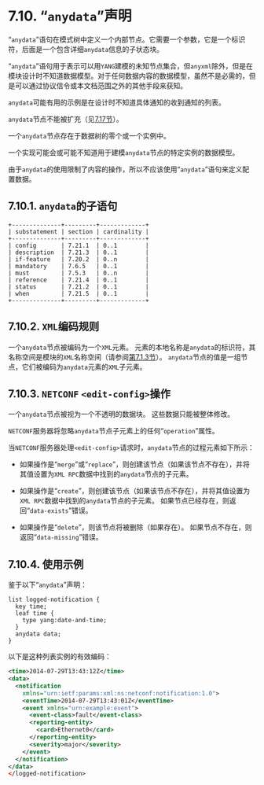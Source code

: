 # 7.10. “`anydata`”声明

“`anydata`”语句在模式树中定义一个内部节点。它需要一个参数，它是一个标识符，后面是一个包含详细`anydata`信息的子状态块。

“`anydata`”语句用于表示可以用`YANG`建模的未知节点集合，但`anyxml`除外，但是在模块设计时不知道数据模型。对于任何数据内容的数据模型，虽然不是必需的，但是可以通过协议信令或本文档范围之外的其他手段来获知。

`anydata`可能有用的示例是在设计时不知道具体通知的收到通知的列表。

`anydata`节点不能被扩充（见[7.17节](7.17.md)）。

一个`anydata`节点存在于数据树的零个或一个实例中。

一个实现可能会或可能不知道用于建模`anydata`节点的特定实例的数据模型。

由于`anydata`的使用限制了内容的操作，所以不应该使用“`anydata`”语句来定义配置数据。

## 7.10.1. `anydata`的子语句

```
+--------------+---------+-------------+
| substatement | section | cardinality |
+--------------+---------+-------------+
| config       | 7.21.1  | 0..1        |
| description  | 7.21.3  | 0..1        |
| if-feature   | 7.20.2  | 0..n        |
| mandatory    | 7.6.5   | 0..1        |
| must         | 7.5.3   | 0..n        |
| reference    | 7.21.4  | 0..1        |
| status       | 7.21.2  | 0..1        |
| when         | 7.21.5  | 0..1        |
+--------------+---------+-------------+
```

## 7.10.2. `XML`编码规则

一个`anydata`节点被编码为一个`XML`元素。 元素的本地名称是`anydata`的标识符，其名称空间是模块的`XML`名称空间（请参阅[第7.1.3节](7.1.md#713-namespace声明)）。 `anydata`节点的值是一组节点，它们被编码为`anydata`元素的`XML`子元素。

## 7.10.3. `NETCONF` `<edit-config>`操作

一个`anydata`节点被视为一个不透明的数据块。 这些数据只能被整体修改。

`NETCONF`服务器将忽略`anydata`节点子元素上的任何“`operation`”属性。

当`NETCONF`服务器处理`<edit-config>`请求时，`anydata`节点的过程元素如下所示：

- 如果操作是“`merge`”或“`replace`”，则创建该节点（如果该节点不存在），并将其值设置为`XML RPC`数据中找到的`anydata`节点的子元素。

- 如果操作是“`create`”，则创建该节点（如果该节点不存在），并将其值设置为`XML RPC`数据中找到的`anydata`节点的子元素。 如果节点已经存在，则返回“`data-exists`”错误。

- 如果操作是“`delete`”，则该节点将被删除（如果存在）。 如果节点不存在，则返回“`data-missing`”错误。

## 7.10.4. 使用示例

鉴于以下“`anydata`”声明：

```YANG
list logged-notification {
  key time;
  leaf time {
    type yang:date-and-time;
  }
  anydata data;
}
```

以下是这种列表实例的有效编码：

```xml
<time>2014-07-29T13:43:12Z</time>
<data>
  <notification
    xmlns="urn:ietf:params:xml:ns:netconf:notification:1.0">
    <eventTime>2014-07-29T13:43:01Z</eventTime>
    <event xmlns="urn:example:event">
      <event-class>fault</event-class>
      <reporting-entity>
        <card>Ethernet0</card>
      </reporting-entity>
      <severity>major</severity>
    </event>
  </notification>
</data>
</logged-notification>
```
